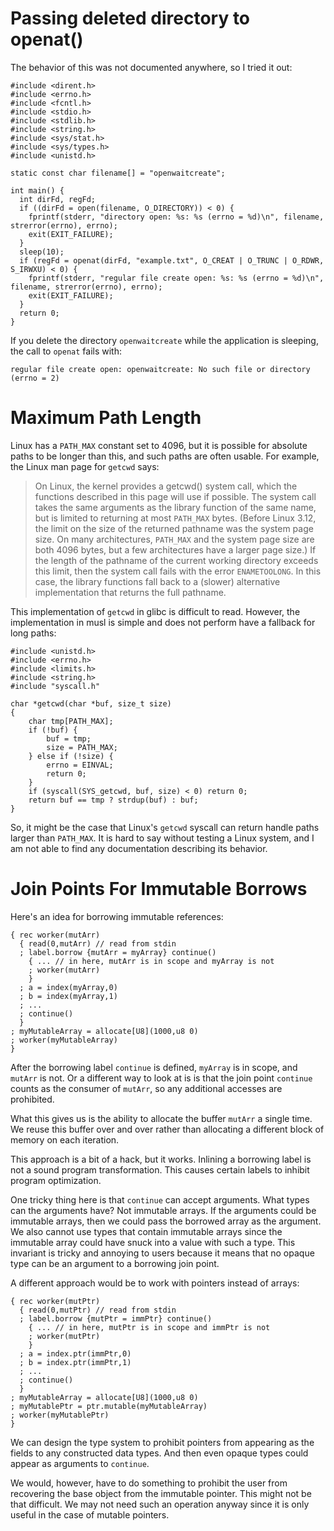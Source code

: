 # Passing deleted directory to openat()

The behavior of this was not documented anywhere, so I tried it out:

    #include <dirent.h>
    #include <errno.h>
    #include <fcntl.h>
    #include <stdio.h>
    #include <stdlib.h>
    #include <string.h>
    #include <sys/stat.h>
    #include <sys/types.h>
    #include <unistd.h>
    
    static const char filename[] = "openwaitcreate";
    
    int main() {
      int dirFd, regFd;
      if ((dirFd = open(filename, O_DIRECTORY)) < 0) {
        fprintf(stderr, "directory open: %s: %s (errno = %d)\n", filename, strerror(errno), errno);
        exit(EXIT_FAILURE);
      }
      sleep(10);
      if (regFd = openat(dirFd, "example.txt", O_CREAT | O_TRUNC | O_RDWR, S_IRWXU) < 0) {
        fprintf(stderr, "regular file create open: %s: %s (errno = %d)\n", filename, strerror(errno), errno);
        exit(EXIT_FAILURE);
      }
      return 0;
    } 

If you delete the directory `openwaitcreate` while the application is sleeping,
the call to `openat` fails with:

    regular file create open: openwaitcreate: No such file or directory (errno = 2)

# Maximum Path Length

Linux has a `PATH_MAX` constant set to 4096, but it is possible for absolute
paths to be longer than this, and such paths are often usable. For example,
the Linux man page for `getcwd` says:

> On Linux, the kernel provides a getcwd() system call, which the
> functions described in this page will use if possible. The
> system call takes the same arguments as the library function of
> the same name, but is limited to returning at most `PATH_MAX`
> bytes.  (Before Linux 3.12, the limit on the size of the returned
> pathname was the system page size.  On many architectures,
> `PATH_MAX` and the system page size are both 4096 bytes, but a few
> architectures have a larger page size.) If the length of the
> pathname of the current working directory exceeds this limit,
> then the system call fails with the error `ENAMETOOLONG`. In this
> case, the library functions fall back to a (slower) alternative
> implementation that returns the full pathname.

This implementation of `getcwd` in glibc is difficult to read. However, the
implementation in musl is simple and does not perform have a fallback for
long paths:

    #include <unistd.h>
    #include <errno.h>
    #include <limits.h>
    #include <string.h>
    #include "syscall.h"
    
    char *getcwd(char *buf, size_t size)
    {
    	char tmp[PATH_MAX];
    	if (!buf) {
    		buf = tmp;
    		size = PATH_MAX;
    	} else if (!size) {
    		errno = EINVAL;
    		return 0;
    	}
    	if (syscall(SYS_getcwd, buf, size) < 0) return 0;
    	return buf == tmp ? strdup(buf) : buf;
    }

So, it might be the case that Linux's `getcwd` syscall can return handle paths
larger than `PATH_MAX`. It is hard to say without testing a Linux system, and
I am not able to find any documentation describing its behavior.

# Join Points For Immutable Borrows

Here's an idea for borrowing immutable references:

    { rec worker(mutArr)
      { read(0,mutArr) // read from stdin
      ; label.borrow {mutArr = myArray} continue()
        { ... // in here, mutArr is in scope and myArray is not
        ; worker(mutArr)
        }
      ; a = index(myArray,0)
      ; b = index(myArray,1)
      ; ...
      ; continue()
      }
    ; myMutableArray = allocate[U8](1000,u8 0)
    ; worker(myMutableArray)
    }

After the borrowing label `continue` is defined, `myArray` is in scope, and
`mutArr` is not. Or a different way to look at is is that the join
point `continue` counts as the consumer of `mutArr`, so any additional
accesses are prohibited.

What this gives us is the ability to allocate the buffer `mutArr` a single
time. We reuse this buffer over and over rather than allocating a different
block of memory on each iteration.

This approach is a bit of a hack, but it works. Inlining a borrowing label
is not a sound program transformation. This causes certain labels to inhibit
program optimization.

One tricky thing here is that `continue` can accept arguments. What types
can the arguments have? Not immutable arrays. If the arguments could be
immutable arrays, then we could pass the borrowed array as the argument.
We also cannot use types that contain immutable arrays since the immutable
array could have snuck into a value with such a type. This invariant is
tricky and annoying to users because it means that no opaque type can be
an argument to a borrowing join point.

A different approach would be to work with pointers instead of arrays:

    { rec worker(mutPtr)
      { read(0,mutPtr) // read from stdin
      ; label.borrow {mutPtr = immPtr} continue()
        { ... // in here, mutPtr is in scope and immPtr is not
        ; worker(mutPtr)
        }
      ; a = index.ptr(immPtr,0)
      ; b = index.ptr(immPtr,1)
      ; ...
      ; continue()
      }
    ; myMutableArray = allocate[U8](1000,u8 0)
    ; myMutablePtr = ptr.mutable(myMutableArray)
    ; worker(myMutablePtr)
    }

We can design the type system to prohibit pointers from appearing as the
fields to any constructed data types. And then even opaque types could
appear as arguments to `continue`.

We would, however, have to do something to prohibit the user from recovering
the base object from the immutable pointer. This might not be that difficult.
We may not need such an operation anyway since it is only useful in the case
of mutable pointers.
